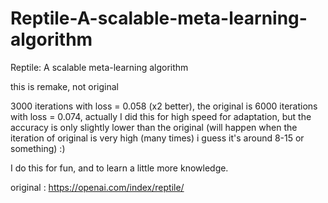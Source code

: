 # Reptile-A-scalable-meta-learning-algorithm
Reptile: A scalable meta-learning algorithm

this is remake, not original

3000 iterations with loss = 0.058 (x2 better), the original is 6000 iterations with loss = 0.074, actually I did this for high speed for adaptation, but the accuracy is only slightly lower than the original (will happen when the iteration of original is very high (many times) i guess it's around 8-15 or something) :)

I do this for fun, and to learn a little more knowledge.


original : https://openai.com/index/reptile/
